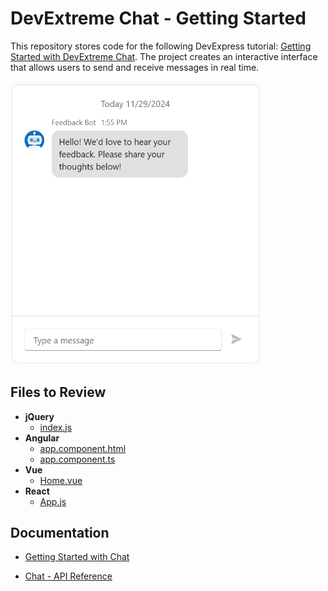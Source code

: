 # DevExtreme Chat - Getting Started

This repository stores code for the following DevExpress tutorial: [Getting Started with DevExtreme Chat](https://js.devexpress.com/Documentation/Guide/UI_Components/Chat/Getting_Started_with_Chat/). The project creates an interactive interface that allows users to send and receive messages in real time.

<div align="center" style="width: 400px;"><img src="./Chat.png" /></div>

## Files to Review

- **jQuery**
    - [index.js](jQuery/src/index.js)
- **Angular**
    - [app.component.html](Angular/src/app/app.component.html)
    - [app.component.ts](Angular/src/app/app.component.ts)
- **Vue**
    - [Home.vue](Vue/src/components/HomeContent.vue)
- **React**
    - [App.js](React/src/App.js)

## Documentation

- [Getting Started with Chat](https://js.devexpress.com/Documentation/Guide/UI_Components/Chat/Getting_Started_with_Chat/)

- [Chat - API Reference](https://js.devexpress.com/Documentation/ApiReference/UI_Components/dxChat/)